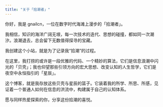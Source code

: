 ```yaml
---
title: "关于「拾潮者」"
---
```


你好，我是 gnailcn，一位在数字时代海滩上漫步的「拾潮者」。

我相信，知识的海洋广阔无垠，每一次技术的迭代、思想的碰撞，都如同一次潮汐。浪潮退去，总会留下无数值得探寻的宝藏。

我创建这个小站，就是为了记录我“拾潮”的过程。

在这里，我打捞的或许是一段优雅的代码、一个精妙的算法，它们是信息浪潮中闪光的「贝壳」；我也仰望那些引领方向的宏大思想、改变认知的人生哲学，它们是夜空中永恒指引的「星辰」。

这个博客，就是我存放这些贝壳与星辰的篮子。它装着我的所学、所思、所感，见证着一个普通人如何在信息的洪流中，构建属于自己的认知体系。

愿与同样热爱探索的你，分享这份拾潮的喜悦。